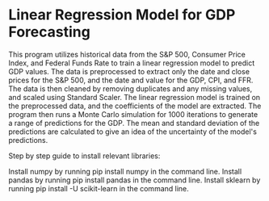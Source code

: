 # Linear Regression Model for GDP Forecasting
This program utilizes historical data from the S&P 500, Consumer Price Index, and Federal Funds Rate to train a linear regression model to predict GDP values. The data is preprocessed to extract only the date and close prices for the S&P 500, and the date and value for the GDP, CPI, and FFR. The data is then cleaned by removing duplicates and any missing values, and scaled using Standard Scaler. The linear regression model is trained on the preprocessed data, and the coefficients of the model are extracted. The program then runs a Monte Carlo simulation for 1000 iterations to generate a range of predictions for the GDP. The mean and standard deviation of the predictions are calculated to give an idea of the uncertainty of the model's predictions.

Step by step guide to install relevant libraries:

Install numpy by running pip install numpy in the command line.
Install pandas by running pip install pandas in the command line.
Install sklearn by running pip install -U scikit-learn in the command line.
